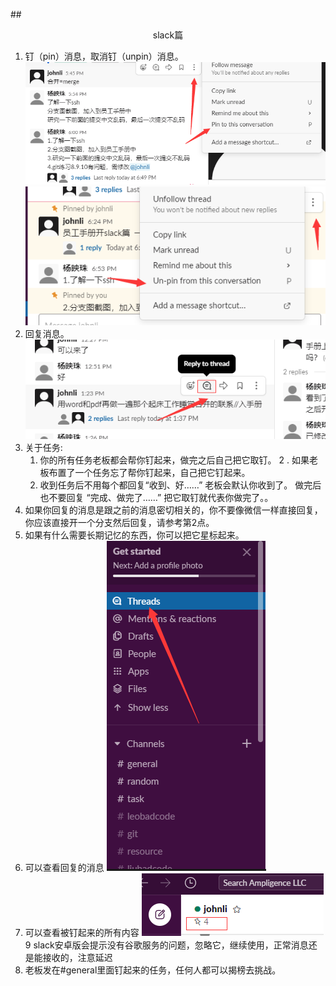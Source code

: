 ﻿##<center>slack篇</center>
1. 钉（pin）消息，取消钉（unpin）消息。
![img](img/pin.jpg )
![img](img/unpin.jpg )
2. 回复消息。
![img](img/回复消息.jpg )
3. 关于任务:
    1. 你的所有任务老板都会帮你钉起来，做完之后自己把它取钉。
    2  . 如果老板布置了一个任务忘了帮你钉起来，自己把它钉起来。
    3. 收到任务后不用每个都回复“收到、好……” 老板会默认你收到了。 做完后也不要回复 “完成、做完了……” 把它取钉就代表你做完了。。
5. 如果你回复的消息是跟之前的消息密切相关的，你不要像微信一样直接回复，你应该直接开一个分支然后回复，请参考第2点。
6. 如果有什么需要长期记忆的东西，你可以把它星标起来。
7. 可以查看回复的消息
![img](img/查看回复消息.jpg )
8. 可以查看被钉起来的所有内容
![img](img/钉起来的内容.jpg )
9 slack安卓版会提示没有谷歌服务的问题，忽略它，继续使用，正常消息还是能接收的，注意延迟
10. 老板发在#general里面钉起来的任务，任何人都可以揭榜去挑战。 
